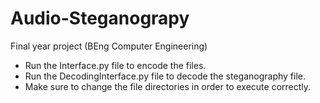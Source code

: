 # Audio-Steganograpy
Final year project (BEng Computer Engineering)

- Run the Interface.py file to encode the files.
- Run the DecodingInterface.py file to decode the steganography file.
- Make sure to change the file directories in order to execute correctly. 
